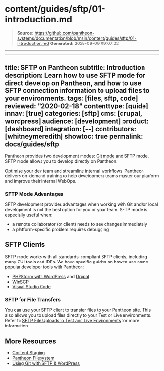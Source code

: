 # content/guides/sftp/01-introduction.md

> **Source**: https://github.com/pantheon-systems/documentation/blob/main/content/guides/sftp/01-introduction.md
> **Generated**: 2025-09-09 09:07:22

---

---
title: SFTP on Pantheon
subtitle: Introduction
description: Learn how to use SFTP mode for direct develop on Pantheon, and how to use SFTP connection information to upload files to your environments.
tags: [files, sftp, code]
reviewed: "2020-02-18"
contenttype: [guide]
innav: [true]
categories: [sftp]
cms: [drupal, wordpress]
audience: [development]
product: [dashboard]
integration: [--]
contributors: [whitneymeredith]
showtoc: true
permalink: docs/guides/sftp
---

Pantheon provides two development modes: [Git mode](/guides/git) and SFTP mode. SFTP mode allows you to develop directly on Pantheon. 

<Enablement title="Get WebOps Training" link="https://pantheon.io/learn-pantheon?docs">

Optimize your dev team and streamline internal workflows. Pantheon delivers on-demand training to help development teams master our platform and improve their internal WebOps.

</Enablement>

### SFTP Mode Advantages

SFTP development provides advantages when working with Git and/or local development is not the best option for you or your team. SFTP mode is especially useful when:

- a remote collaborator (or client) needs to see changes immediately
- a platform-specific problem requires debugging

## SFTP Clients

SFTP mode works with all standards-compliant SFTP clients, including many GUI tools and IDEs. We have specific guides on how to use some popular developer tools with Pantheon:

- [PHPStorm with WordPress](/guides/local-development/wordpress-phpstorm) and [Drupal](/guides/local-development/drupal-phpstorm)
- [WinSCP](/guides/sftp/winscp)
- [Visual Studio Code](/guides/sftp/vscode-sftp)

### SFTP for File Transfers

You can use your SFTP client to transfer files to your Pantheon site. This also allows you to upload files directly to your Test or Live environments. Refer to [SFTP File Uploads to Test and Live Environments](/guides/sftp/sftp-connection-info#sftp-file-uploads-to-test-and-live-environments) for more information.

## More Resources

- [Content Staging](/content-staging)
- [Pantheon Filesystem](/guides/filesystem)
- [Using Git with SFTP & WordPress](/guides/wordpress-git/)
